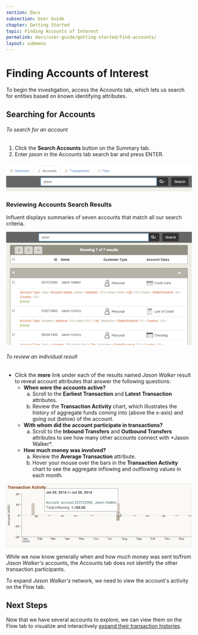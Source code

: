 ```yaml
---
section: Docs
subsection: User Guide
chapter: Getting Started
topic: Finding Accounts of Interest
permalink: docs/user-guide/getting-started/find-accounts/
layout: submenu
---
```


Finding Accounts of Interest
============================

To begin the investigation, access the Accounts tab, which lets us search for entities based on known identifying attributes.

## <a name="account-search"></a> Searching for Accounts ##

<h6 class="procedure">To search for an account</h6>

1. Click the **Search Accounts** button on the Summary tab.
2. Enter *jason* in the Accounts tab search bar and press ENTER.

<img src="../../../../img/screenshots/workflow-account-search.png" class="screenshot" alt="Account Search" />

### Reviewing Accounts Search Results ###

Influent displays summaries of seven accounts that match all our search criteria.

<img src="../../../../img/screenshots/workflow-search-results.png" class="screenshot" alt="Results for Jason Search" /> 

<h6 class="procedure">To review an individual result</h6> 

- Click the **more** link under each of the results named *Jason Walker* result to reveal account attributes that answer the following questions:
	- **When were the accounts active?**
		<ol type="a">
			<li>Scroll to the <strong>Earliest Transaction</strong> and <strong>Latest Transaction</strong> attributes.</li>
			<li>Review the <strong>Transaction Activity</strong> chart, which illustrates the history of aggregate funds coming into (above the x-axis) and going out (below) of the account.</li>
		</ol>
	- **With whom did the account participate in transactions?**
		<ol type="a">
			<li>Scroll to the <strong>Inbound Transfers</strong> and <strong>Outbound Transfers</strong> attributes to see how many other accounts connect with *Jason Walker*.</li>
		</ol>
	- **How much money was involved?**
		<ol type="a">
			<li>Review the <strong>Average Transaction</strong> attribute.</li>
			<li>Hover your mouse over the bars in the <strong>Transaction Activity</strong> chart to see the aggregate inflowing and outflowing values in each month.</li>
		</ol>

<img src="../../../../img/screenshots/workflow-account-details.png" class="screenshot" alt="Detailed Individual Search Results" />

While we now know generally when and how much money was sent to/from *Jason Walker's* accounts, the Accounts tab does not identify the other transaction participants.

To expand *Jason Walker's* network, we need to view the account's activity on the Flow tab.

## Next Steps ##

Now that we have several accounts to explore, we can view them on the Flow tab to visualize and interactively [expand their transaction histories](../explore-flow/).